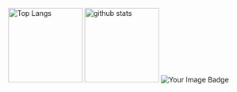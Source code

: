 <p align="left"> 
  <img alt="Top Langs" height="150px" src="https://github-readme-stats.vercel.app/api/top-langs/?username=chikachan0522&layout=compact&show_icons=true" />
  <img alt="github stats" height="150px" src="https://github-readme-stats.vercel.app/api?username=chikachan0522&show_icons=ture" />
  <img src="https://tryhackme-badges.s3.amazonaws.com/chikachan.png" alt="Your Image Badge" />
</p>
